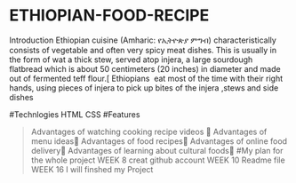 # ETHIOPIAN-FOOD-RECIPE
Introduction 
Ethiopian cuisine (Amharic: የኢትዮጵያ ምግብ) characteristically consists of vegetable and often very spicy meat dishes. This is usually in the form of wat a thick stew, served atop injera, a large sourdough flatbread which is about 50 centimeters (20 inches) in diameter and made out of fermented teff flour.[ Ethiopians  eat most of the time with their right hands, using pieces of injera to pick up bites of the injera ,stews and side dishes

#Technlogies
HTML
CSS
#Features
> Advantages of watching cooking recipe videos 
> Advantages of menu ideas
> Advantages of food recipes
> Advantages of online food delivery
> Advantages of  learning about cultural foods
#My plan for the whole project
WEEK 8 creat github account
WEEK 10 Readme file
WEEK 16 I will finshed my Project